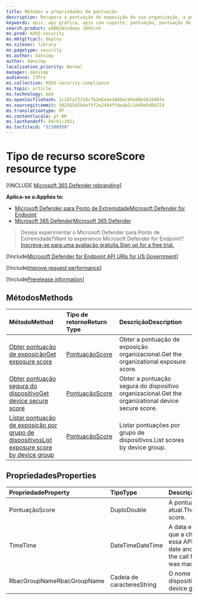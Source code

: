 ```yaml
---
title: Métodos e propriedades de pontuação
description: Recupera a pontuação de exposição da sua organização, a pontuação segura do dispositivo e a pontuação de exposição por grupo de dispositivos
keywords: apis, api gráfica, apis com suporte, pontuação, pontuação de exposição, pontuação segura do dispositivo, pontuação de exposição por grupo de dispositivos
search.product: eADQiWindows 10XVcnh
ms.prod: m365-security
ms.mktglfcycl: deploy
ms.sitesec: library
ms.pagetype: security
ms.author: dansimp
author: dansimp
localization_priority: Normal
manager: dansimp
audience: ITPro
ms.collection: M365-security-compliance
ms.topic: article
ms.technology: mde
ms.openlocfilehash: 1c287a72318cfb2e6e4e3860ac90a90e561040fe
ms.sourcegitcommit: 582555d2b4ef5f2e2494ffdeab2c1d49e5d6b724
ms.translationtype: MT
ms.contentlocale: pt-BR
ms.lasthandoff: 04/01/2021
ms.locfileid: "51500950"
---
```

# <a name="score-resource-type"></a><span data-ttu-id="f0964-104">Tipo de recurso score</span><span class="sxs-lookup"><span data-stu-id="f0964-104">Score resource type</span></span>

[!INCLUDE [Microsoft 365 Defender rebranding](../../includes/microsoft-defender.md)]


<span data-ttu-id="f0964-105">**Aplica-se a:**</span><span class="sxs-lookup"><span data-stu-id="f0964-105">**Applies to:**</span></span>
- [<span data-ttu-id="f0964-106">Microsoft Defender para Ponto de Extremidade</span><span class="sxs-lookup"><span data-stu-id="f0964-106">Microsoft Defender for Endpoint</span></span>](https://go.microsoft.com/fwlink/?linkid=2154037)
- [<span data-ttu-id="f0964-107">Microsoft 365 Defender</span><span class="sxs-lookup"><span data-stu-id="f0964-107">Microsoft 365 Defender</span></span>](https://go.microsoft.com/fwlink/?linkid=2118804)

> <span data-ttu-id="f0964-108">Deseja experimentar o Microsoft Defender para Ponto de Extremidade?</span><span class="sxs-lookup"><span data-stu-id="f0964-108">Want to experience Microsoft Defender for Endpoint?</span></span> [<span data-ttu-id="f0964-109">Inscreva-se para uma avaliação gratuita.</span><span class="sxs-lookup"><span data-stu-id="f0964-109">Sign up for a free trial.</span></span>](https://www.microsoft.com/microsoft-365/windows/microsoft-defender-atp?ocid=docs-wdatp-exposedapis-abovefoldlink) 

[!include[Microsoft Defender for Endpoint API URIs for US Government](../../includes/microsoft-defender-api-usgov.md)]

[!include[Improve request performance](../../includes/improve-request-performance.md)]


[!include[Prerelease information](../../includes/prerelease.md)]

## <a name="methods"></a><span data-ttu-id="f0964-110">Métodos</span><span class="sxs-lookup"><span data-stu-id="f0964-110">Methods</span></span>

<span data-ttu-id="f0964-111">Método</span><span class="sxs-lookup"><span data-stu-id="f0964-111">Method</span></span> |<span data-ttu-id="f0964-112">Tipo de retorno</span><span class="sxs-lookup"><span data-stu-id="f0964-112">Return Type</span></span> |<span data-ttu-id="f0964-113">Descrição</span><span class="sxs-lookup"><span data-stu-id="f0964-113">Description</span></span>
:---|:---|:---
[<span data-ttu-id="f0964-114">Obter pontuação de exposição</span><span class="sxs-lookup"><span data-stu-id="f0964-114">Get exposure score</span></span>](get-exposure-score.md) | [<span data-ttu-id="f0964-115">Pontuação</span><span class="sxs-lookup"><span data-stu-id="f0964-115">Score</span></span>](score.md) | <span data-ttu-id="f0964-116">Obter a pontuação de exposição organizacional.</span><span class="sxs-lookup"><span data-stu-id="f0964-116">Get the organizational exposure score.</span></span>
[<span data-ttu-id="f0964-117">Obter pontuação segura do dispositivo</span><span class="sxs-lookup"><span data-stu-id="f0964-117">Get device secure score</span></span>](get-device-secure-score.md) | [<span data-ttu-id="f0964-118">Pontuação</span><span class="sxs-lookup"><span data-stu-id="f0964-118">Score</span></span>](score.md) | <span data-ttu-id="f0964-119">Obter a pontuação segura do dispositivo organizacional.</span><span class="sxs-lookup"><span data-stu-id="f0964-119">Get the organizational device secure score.</span></span>
[<span data-ttu-id="f0964-120">Listar pontuação de exposição por grupo de dispositivos</span><span class="sxs-lookup"><span data-stu-id="f0964-120">List exposure score by device group</span></span>](get-machine-group-exposure-score.md)| [<span data-ttu-id="f0964-121">Pontuação</span><span class="sxs-lookup"><span data-stu-id="f0964-121">Score</span></span>](score.md) | <span data-ttu-id="f0964-122">Listar pontuações por grupo de dispositivos.</span><span class="sxs-lookup"><span data-stu-id="f0964-122">List scores by device group.</span></span>

## <a name="properties"></a><span data-ttu-id="f0964-123">Propriedades</span><span class="sxs-lookup"><span data-stu-id="f0964-123">Properties</span></span>

<span data-ttu-id="f0964-124">Propriedade</span><span class="sxs-lookup"><span data-stu-id="f0964-124">Property</span></span> |  <span data-ttu-id="f0964-125">Tipo</span><span class="sxs-lookup"><span data-stu-id="f0964-125">Type</span></span>    |   <span data-ttu-id="f0964-126">Descrição</span><span class="sxs-lookup"><span data-stu-id="f0964-126">Description</span></span>
:---|:---|:---
<span data-ttu-id="f0964-127">Pontuação</span><span class="sxs-lookup"><span data-stu-id="f0964-127">Score</span></span> | <span data-ttu-id="f0964-128">Duplo</span><span class="sxs-lookup"><span data-stu-id="f0964-128">Double</span></span> | <span data-ttu-id="f0964-129">A pontuação atual.</span><span class="sxs-lookup"><span data-stu-id="f0964-129">The current score.</span></span>
<span data-ttu-id="f0964-130">Time</span><span class="sxs-lookup"><span data-stu-id="f0964-130">Time</span></span> | <span data-ttu-id="f0964-131">DateTime</span><span class="sxs-lookup"><span data-stu-id="f0964-131">DateTime</span></span> | <span data-ttu-id="f0964-132">A data e a hora em que a chamada para essa API foi feita.</span><span class="sxs-lookup"><span data-stu-id="f0964-132">The date and time in which the call for this API was made.</span></span>
<span data-ttu-id="f0964-133">RbacGroupName</span><span class="sxs-lookup"><span data-stu-id="f0964-133">RbacGroupName</span></span> | <span data-ttu-id="f0964-134">Cadeia de caracteres</span><span class="sxs-lookup"><span data-stu-id="f0964-134">String</span></span> | <span data-ttu-id="f0964-135">O nome do grupo de dispositivos.</span><span class="sxs-lookup"><span data-stu-id="f0964-135">The device group name.</span></span>
